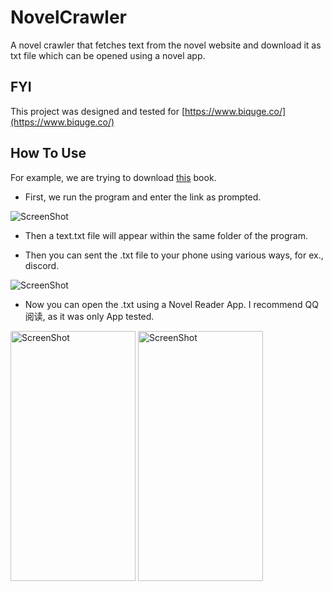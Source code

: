 # NovelCrawler

A novel crawler that fetches text from the novel website and download it as txt file which can be opened using a novel app. 

## FYI 

This project was designed and tested for [https://www.biquge.co/](https://www.biquge.co/)

## How To Use 

For example, we are trying to download [this](https://www.biquge.co/9_9443/) book. 

* First, we run the program and enter the link as prompted. 

<img scr="\img\init.png" alt= "ScreenShot">

* Then a text.txt file will appear within the same folder of the program. 

* Then you can sent the .txt file to your phone using various ways, for ex., discord. 

<img scr="\img\discord.png" alt= "ScreenShot">

* Now you can open the .txt using a Novel Reader App. I recommend QQ阅读, as it was only App tested. 

<img scr="\img\open.jpg" alt= "ScreenShot" width="200" height="400">

<img scr="\img\read.PNG" alt= "ScreenShot" width="200" height="400">
